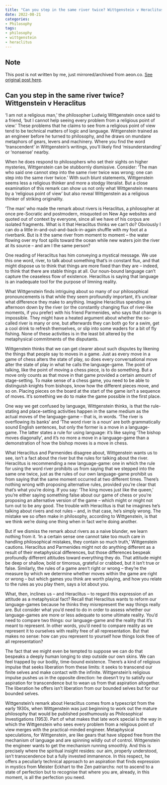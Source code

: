 ```yaml
---
title: "Can you step in the same river twice? Wittgenstein v Heraclitus | Aeon Ideas"
date: 2022-08-21
categories:
- Philosophy
tags:
- philosophy
- wittgenstein
- heraclitus
---
```


## Note
This post is not written by me, just mirrored/archived from aeon.co. [See original post here](https://aeon.co/ideas/can-you-step-in-the-same-river-twice-wittgenstein-v-heraclitus).

## Can you step in the same river twice? Wittgenstein v Heraclitus

‘I am not a religious man,’ the philosopher Ludwig Wittgenstein once said to a friend, 
‘but I cannot help seeing every problem from a religious point of view.’ 
These problems that he claims to see from a religious point of view tend to be technical matters of logic and language. 
Wittgenstein trained as an engineer before he turned to philosophy, and he draws on mundane metaphors of gears, levers and machinery. 
Where you find the word ‘transcendent’ in Wittgenstein’s writings, you’ll likely find ‘misunderstanding’ or ‘nonsense’ nearby.

When he does respond to philosophers who set their sights on higher mysteries, 
Wittgenstein can be stubbornly dismissive. 
Consider: ‘The man who said one cannot step into the same river twice was wrong; one can step into the same river twice.’ 
With such blunt statements, Wittgenstein seems less a religious thinker and more a stodgy literalist. 
But a close examination of this remark can show us not only what Wittgenstein means by a ‘religious point of view’ 
but also reveal Wittgenstein as a religious thinker of striking originality.

‘The man’ who made the remark about rivers is Heraclitus, a philosopher at once pre-Socratic and postmodern, 
misquoted on New Age websites and quoted out of context by everyone, since all we have of his corpus are isolated fragments. 
What is it that Heraclitus thinks we can’t do? Obviously I can do a little in-and-out-and-back-in-again shuffle with my foot at a riverbank. 
But is it the same river from moment to moment – the water flowing over my foot spills toward the ocean while new waters join the river at its source – and am I the same person?

One reading of Heraclitus has him conveying a mystical message. 
We use this one word, river, to talk about something that’s in constant flux, 
and that might dispose us to think that things are more fixed than they are – indeed, 
to think that there are stable things at all. 
Our noun-bound language can’t capture the ceaseless flow of existence. 
Heraclitus is saying that language is an inadequate tool for the purpose of limning reality.

What Wittgenstein finds intriguing about so many of our philosophical pronouncements is that while they seem profoundly important, 
it’s unclear what difference they make to anything. 
Imagine Heraclitus spending an afternoon down by the river (or the constantly changing flux of river-like moments, 
if you prefer) with his friend Parmenides, who says that change is impossible. 
They might have a heated argument about whether the so-called river is many or one, but afterwards they can both go for a swim, 
get a cool drink to refresh themselves, or slip into some waders for a bit of fly fishing. 
None of these activities is in the least bit altered by the metaphysical commitments of the disputants.

Wittgenstein thinks that we can get clearer about such disputes by likening the things that people say to moves in a game. 
Just as every move in a game of chess alters the state of play, 
so does every conversational move alter the state of play in what he calls the language-game. 
The point of talking, like the point of moving a chess piece, is to do something. 
But a move only counts as that move in that game provided a certain amount of stage-setting. 
To make sense of a chess game, you need to be able to distinguish knights from bishops, know how the different pieces move, and so on. 
Placing pieces on the board at the start of the game isn’t a sequence of moves. 
It’s something we do to make the game possible in the first place.

One way we get confused by language, Wittgenstein thinks, 
is that the rule-stating and place-setting activities happen in the same medium as the actual moves of the language-game – that is, in words. 
‘The river is overflowing its banks’ and ‘The word river is a noun’ are both grammatically sound English sentences, 
but only the former is a move in a language-game. The latter states a rule for using language: 
it’s like saying ‘The bishop moves diagonally’, 
and it’s no more a move in a language-game than a demonstration of how the bishop moves is a move in chess.

What Heraclitus and Parmenides disagree about, Wittgenstein wants us to see, isn’t a fact about the river but the rules for talking about the river. 
Heraclitus is recommending a new language-game: one in which the rule for using the word river prohibits us from saying that we stepped into the same one twice, 
just as the rules of our own language-game prohibit us from saying that the same moment occurred at two different times. 
There’s nothing wrong with proposing alternative rules, provided you’re clear that that’s what you’re doing. 
If you say: ‘The king moves just like the queen,’ you’re either saying something false about our game of chess or you’re proposing an alternative version of the game – which might or might not turn out to be any good. 
The trouble with Heraclitus is that he imagines he’s talking about rivers and not rules – and, in that case, he’s simply wrong. 
The mistake we so often make in philosophy, according to Wittgenstein, is that we think we’re doing one thing when in fact we’re doing another.

But if we dismiss the remark about rivers as a naive blunder, we learn nothing from it. 
‘In a certain sense one cannot take too much care in handling philosophical mistakes, they contain so much truth,’ Wittgenstein cautions. 
Heraclitus and Parmenides might not do anything different as a result of their metaphysical differences, 
but those differences bespeak profoundly different attitudes toward everything they do. 
That attitude might be deep or shallow, bold or timorous, grateful or crabbed, but it isn’t true or false. 
Similarly, the rules of a game aren’t right or wrong – they’re the measure by which we determine whether moves within the game are right or wrong – but which games you think are worth playing, 
and how you relate to the rules as you play them, says a lot about you.

What, then, inclines us – and Heraclitus – to regard this expression of an attitude as a metaphysical fact? 
Recall that Heraclitus wants to reform our language-games because he thinks they misrepresent the way things really are. 
But consider what you’d need to do in order to assess whether our language-games are more or less adequate to some ultimate reality. 
You’d need to compare two things: our language-game and the reality that it’s meant to represent. 
In other words, you’d need to compare reality as we represent it to ourselves with reality free of all representation. 
But that makes no sense: how can you represent to yourself how things look free of all representation?

The fact that we might even be tempted to suppose we can do that bespeaks a deeply human longing to step outside our own skins. 
We can feel trapped by our bodily, time-bound existence. 
There’s a kind of religious impulse that seeks liberation from these limits: it seeks to transcend our finite selves and make contact with the infinite. 
Wittgenstein’s religious impulse pushes us in the opposite direction: 
he doesn’t try to satisfy our aspiration for transcendence but to wean us from that aspiration altogether. 
The liberation he offers isn’t liberation from our bounded selves but for our bounded selves.

Wittgenstein’s remark about Heraclitus comes from a typescript from the early 1930s, 
when Wittgenstein was just beginning to work out the mature philosophy that would be published posthumously as Philosophical Investigations (1953). 
Part of what makes that late work special is the way in which the Wittgenstein who sees every problem from a religious point of view merges with the practical-minded engineer. 
Metaphysical speculations, for Wittgenstein, are like gears that have slipped free from the mechanism of language and are spinning wildly out of control. 
Wittgenstein the engineer wants to get the mechanism running smoothly. 
And this is precisely where the spiritual insight resides: our aim, properly understood, isn’t transcendence but a fully invested immanence. 
In this respect, he offers a peculiarly technical approach to an aspiration that finds expression in mystics from Meister Eckhart to the Zen patriarchs: 
not to ascend to a state of perfection but to recognise that where you are, already, in this moment, is all the perfection you need.

